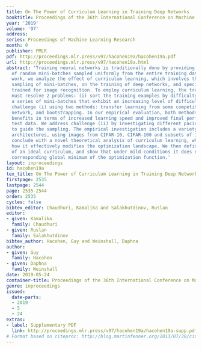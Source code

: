 ```yaml
---
title: On The Power of Curriculum Learning in Training Deep Networks
booktitle: Proceedings of the 36th International Conference on Machine Learning
year: '2019'
volume: '97'
address: 
series: Proceedings of Machine Learning Research
month: 0
publisher: PMLR
pdf: http://proceedings.mlr.press/v97/hacohen19a/hacohen19a.pdf
url: http://proceedings.mlr.press/v97/hacohen19a.html
abstract: 'Training neural networks is traditionally done by providing a sequence
  of random mini-batches sampled uniformly from the entire training data. In this
  work, we analyze the effect of curriculum learning, which involves the non-uniform
  sampling of mini-batches, on the training of deep networks, and specifically CNNs
  trained for image recognition. To employ curriculum learning, the training algorithm
  must resolve 2 problems: (i) sort the training examples by difficulty; (ii) compute
  a series of mini-batches that exhibit an increasing level of difficulty. We address
  challenge (i) using two methods: transfer learning from some competitive “teacher"
  network, and bootstrapping. In our empirical evaluation, both methods show similar
  benefits in terms of increased learning speed and improved final performance on
  test data. We address challenge (ii) by investigating different pacing functions
  to guide the sampling. The empirical investigation includes a variety of network
  architectures, using images from CIFAR-10, CIFAR-100 and subsets of ImageNet. We
  conclude with a novel theoretical analysis of curriculum learning, where we show
  how it effectively modifies the optimization landscape. We then define the concept
  of an ideal curriculum, and show that under mild conditions it does not change the
  corresponding global minimum of the optimization function.'
layout: inproceedings
id: hacohen19a
tex_title: On The Power of Curriculum Learning in Training Deep Networks
firstpage: 2535
lastpage: 2544
page: 2535-2544
order: 2535
cycles: false
bibtex_editor: Chaudhuri, Kamalika and Salakhutdinov, Ruslan
editor:
- given: Kamalika
  family: Chaudhuri
- given: Ruslan
  family: Salakhutdinov
bibtex_author: Hacohen, Guy and Weinshall, Daphna
author:
- given: Guy
  family: Hacohen
- given: Daphna
  family: Weinshall
date: 2019-05-24
container-title: Proceedings of the 36th International Conference on Machine Learning
genre: inproceedings
issued:
  date-parts:
  - 2019
  - 5
  - 24
extras:
- label: Supplementary PDF
  link: http://proceedings.mlr.press/v97/hacohen19a/hacohen19a-supp.pdf
# Format based on citeproc: http://blog.martinfenner.org/2013/07/30/citeproc-yaml-for-bibliographies/
---
```

